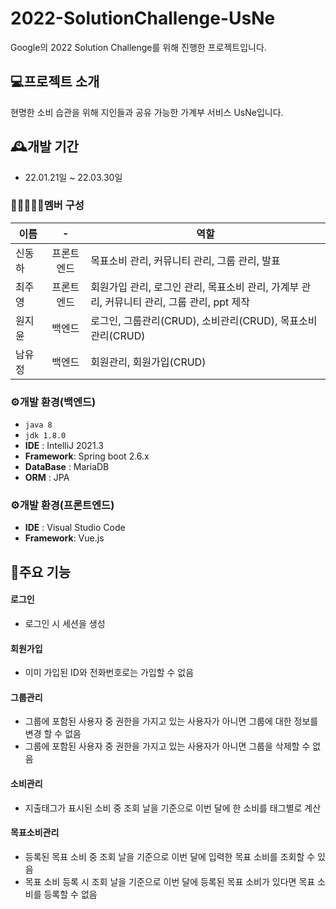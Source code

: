 # 2022-SolutionChallenge-UsNe
Google의 2022 Solution Challenge를 위해 진행한 프로젝트입니다.
## 💻프로젝트 소개
현명한 소비 습관을 위해 지인들과 공유 가능한 가계부 서비스 UsNe입니다.
<br/>

## 🕰️개발 기간
* 22.01.21일 ~ 22.03.30일

### 🧑🏿‍🤝‍🧑🏻멤버 구성
|이름| - | 역할 |
|---|:---:|---|
|신동하| 프론트엔드 | 목표소비 관리, 커뮤니티 관리, 그룹 관리, 발표 |
|최주영| 프론트엔드 | 회원가입 관리, 로그인 관리, 목표소비 관리, 가계부 관리, 커뮤니티 관리, 그룹 관리, ppt 제작 |
|원지윤| 백엔드 | 로그인, 그룹관리(CRUD), 소비관리(CRUD), 목표소비관리(CRUD) |
|남유정&nbsp; &nbsp; | 백엔드 | 회원관리, 회원가입(CRUD) |

### ⚙️개발 환경(백엔드)
- `java 8`
- `jdk 1.8.0`
- **IDE** : IntelliJ 2021.3
- **Framework**: Spring boot 2.6.x
- **DataBase** : MariaDB
- **ORM** : JPA

### ⚙️개발 환경(프론트엔드)
- **IDE** : Visual Studio Code
- **Framework**: Vue.js


## 📌주요 기능
#### 로그인
- 로그인 시 세션을 생성
#### 회원가입
- 이미 가입된 ID와 전화번호로는 가입할 수 없음
#### 그룹관리
- 그룹에 포함된 사용자 중 권한을 가지고 있는 사용자가 아니면 그룹에 대한 정보를 변경 할 수 없음
- 그룹에 포함된 사용자 중 권한을 가지고 있는 사용자가 아니면 그룹을 삭제할 수 없음
#### 소비관리
- 지출태그가 표시된 소비 중 조회 날을 기준으로 이번 달에 한 소비를 태그별로 계산
#### 목표소비관리
- 등록된 목표 소비 중 조회 날을 기준으로 이번 달에 입력한 목표 소비를 조회할 수 있음
- 목표 소비 등록 시 조회 날을 기준으로 이번 달에 등록된 목표 소비가 있다면 목표 소비를 등록할 수 없음



